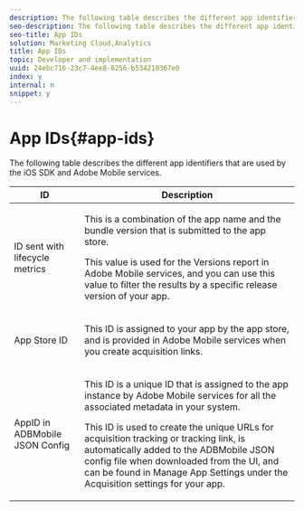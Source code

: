 ```yaml
---
description: The following table describes the different app identifiers that are used by the iOS SDK and Adobe Mobile services.
seo-description: The following table describes the different app identifiers that are used by the iOS SDK and Adobe Mobile services.
seo-title: App IDs
solution: Marketing Cloud,Analytics
title: App IDs
topic: Developer and implementation
uuid: 24ebc716-23c7-4ee8-8256-b534210367e0
index: y
internal: n
snippet: y
---
```


# App IDs{#app-ids}

The following table describes the different app identifiers that are used by the iOS SDK and Adobe Mobile services.

<table id="table_6411AFB4F30544B58AA29A4C589F0AC8"> 
 <thead> 
  <tr> 
   <th colname="col1" class="entry"> ID </th> 
   <th colname="col2" class="entry"> Description </th> 
  </tr>
 </thead>
 <tbody> 
  <tr> 
   <td colname="col1"> ID sent with lifecycle metrics </td> 
   <td colname="col2"> <p>This is a combination of the app name and the bundle version that is submitted to the app store. </p> <p>This value is used for the <span class="uicontrol"> Versions</span> report in Adobe Mobile services, and you can use this value to filter the results by a specific release version of your app. </p> </td> 
  </tr> 
  <tr> 
   <td colname="col1"> App Store ID </td> 
   <td colname="col2"> <p>This ID is assigned to your app by the app store, and is provided in Adobe Mobile services when you create acquisition links. </p> </td> 
  </tr> 
  <tr> 
   <td colname="col1"> AppID in ADBMobile JSON Config </td> 
   <td colname="col2"> <p>This ID is a unique ID that is assigned to the app instance by Adobe Mobile services for all the associated metadata in your system. </p> <p>This ID is used to create the unique URLs for acquisition tracking or tracking link, is automatically added to the ADBMobile JSON config file when downloaded from the UI, and can be found in <span class="wintitle"> Manage App Settings</span> under the <span class="uicontrol"> Acquisition</span> settings for your app. </p> </td> 
  </tr> 
 </tbody> 
</table>

